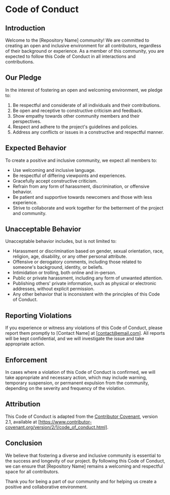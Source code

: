 # Code of Conduct

## Introduction

Welcome to the [Repository Name] community! We are committed to creating an open and inclusive environment for all contributors, regardless of their background or experience. As a member of this community, you are expected to follow this Code of Conduct in all interactions and contributions.

## Our Pledge

In the interest of fostering an open and welcoming environment, we pledge to:

1. Be respectful and considerate of all individuals and their contributions.
2. Be open and receptive to constructive criticism and feedback.
3. Show empathy towards other community members and their perspectives.
4. Respect and adhere to the project's guidelines and policies.
5. Address any conflicts or issues in a constructive and respectful manner.

## Expected Behavior

To create a positive and inclusive community, we expect all members to:

- Use welcoming and inclusive language.
- Be respectful of differing viewpoints and experiences.
- Gracefully accept constructive criticism.
- Refrain from any form of harassment, discrimination, or offensive behavior.
- Be patient and supportive towards newcomers and those with less experience.
- Strive to collaborate and work together for the betterment of the project and community.

## Unacceptable Behavior

Unacceptable behavior includes, but is not limited to:

- Harassment or discrimination based on gender, sexual orientation, race, religion, age, disability, or any other personal attribute.
- Offensive or derogatory comments, including those related to someone's background, identity, or beliefs.
- Intimidation or trolling, both online and in-person.
- Public or private harassment, including any form of unwanted attention.
- Publishing others' private information, such as physical or electronic addresses, without explicit permission.
- Any other behavior that is inconsistent with the principles of this Code of Conduct.

## Reporting Violations

If you experience or witness any violations of this Code of Conduct, please report them promptly to [Contact Name] at [contact@email.com]. All reports will be kept confidential, and we will investigate the issue and take appropriate action.

## Enforcement

In cases where a violation of this Code of Conduct is confirmed, we will take appropriate and necessary action, which may include warning, temporary suspension, or permanent expulsion from the community, depending on the severity and frequency of the violation.

## Attribution

This Code of Conduct is adapted from the [Contributor Covenant](https://www.contributor-covenant.org/), version 2.1, available at [https://www.contributor-covenant.org/version/2/1/code_of_conduct.html].

## Conclusion

We believe that fostering a diverse and inclusive community is essential to the success and longevity of our project. By following this Code of Conduct, we can ensure that [Repository Name] remains a welcoming and respectful space for all contributors.

Thank you for being a part of our community and for helping us create a positive and collaborative environment.
